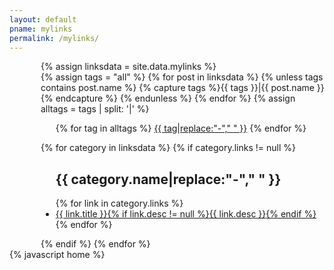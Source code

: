 ```yaml
---
layout: default 
pname: mylinks
permalink: /mylinks/
---
```


<section class="index-content mylinks" style="padding:0 0 0 50px;">
  {% assign linksdata = site.data.mylinks %}
  <div class="cate-bar">
      {% assign tags = "all" %}
      {% for post in linksdata %}
          {% unless tags contains post.name %}
              {% capture tags %}{{ tags }}|{{ post.name }}{% endcapture %}
          {% endunless %}
      {% endfor %}
      {% assign alltags = tags | split: '|' %}
      <ul class="tags">
      {% for tag in alltags %}
          <a href="javascript:;" data-rel="{{ tag }}" class="filter tag {% if tag == 'all'  %}active{% endif %}" >{{ tag|replace:"-"," " }}</a>
      {% endfor %}
      </ul>
  </div>
  <div class="link-box">        
  {% for category in linksdata %}
  {% if category.links != null %}
      <ul class="post category" data-filter="{{ category.name }}">
      <h2 class="title">{{ category.name|replace:"-"," " }}</h2>
          {% for link in category.links %}
        <li>
            <a href="{{ link.link }}" target="something">{{ link.title }}{% if link.desc != null %}<span class="sub-title">{{ link.desc }}</span>{% endif %}</a>
        </li>
          {% endfor %}
      </ul>
  {% endif %}
  {% endfor %}
  </div>
</section>
<script type="text/javascript">randomTags("showall")</script>
{% javascript home %}
